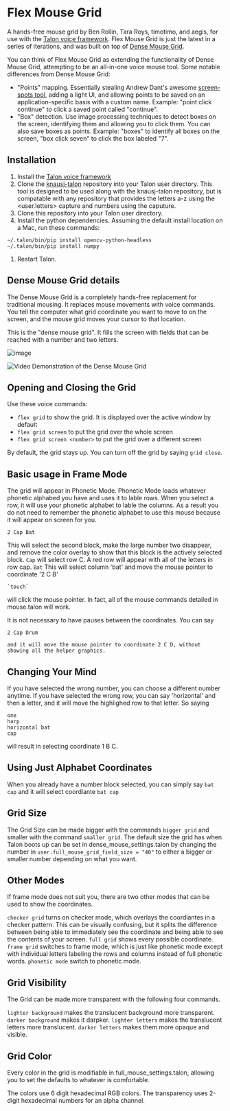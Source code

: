 # Flex Mouse Grid

A hands-free mouse grid by Ben Rollin, Tara Roys, timotimo, and aegis, for use with the [Talon voice framework](https://talonvoice.com/). Flex Mouse Grid is just the latest in a series of iterations, and was built on top of [Dense Mouse Grid](https://github.com/tararoys/dense-mouse-grid).

You can think of Flex Mouse Grid as extending the functionality of Dense Mouse Grid, attempting to be an all-in-one voice mouse tool. Some notable differences from Dense Mouse Grid:

- "Points" mapping. Essentially stealing Andrew Dant's awesome [screen-spots tool](https://github.com/AndrewDant/screen-spots), adding a light UI, and allowing points to be saved on an application-specific basis with a custom name. Example: "point click continue" to click a saved point called "continue".
- "Box" detection. Use image processing techniques to detect boxes on the screen, identifying them and allowing you to click them. You can also save boxes as points. Example: "boxes" to identify all boxes on the screen, "box click seven" to click the box labeled "7".

## Installation

1. Install the [Talon voice framework](https://talonvoice.com/docs/index.html#getting-started)
1. Clone the [knausj-talon](https://github.com/knausj85/knausj_talon) repository into your Talon user directory. This tool is designed to be used along with the knausj-talon repository, but is compatable with any repository that provides the letters a-z using the <user.letters> capture and numbers using the <numbers> caputure.
1. Clone this repository into your Talon user directory.
1. Install the python dependencies. Assuming the default install location on a Mac, run these commands:

```
~/.talon/bin/pip install opencv-python-headless
~/.talon/bin/pip install numpy
```

1. Restart Talon.

## Dense Mouse Grid details

The Dense Mouse Grid is a completely hands-free replacement for traditional mousing. It replaces mouse movements with voice commands. You tell the computer what grid coordinate you want to move to on the screen, and the mouse grid moves your cursor to that location.

This is the "dense mouse grid". It fills the screen with fields that can be reached with a number and two letters.

![image](https://user-images.githubusercontent.com/1163925/130808333-219a48b3-650c-4d4c-9a99-d9909011132d.png)

![Video Demonstration of the Dense Mouse Grid](https://youtu.be/d-1BTl72M_s)

## Opening and Closing the Grid

Use these voice commands:

- `flex grid` to show the grid. It is displayed over the active window by default
- `flex grid screen` to put the grid over the whole screen
- `flex grid screen <number>` to put the grid over a different screen

By default, the grid stays up. You can turn off the grid by saying `grid close`.

## Basic usage in Frame Mode

The grid will appear in Phonetic Mode. Phonetic Mode loads whatever phonetic alphabed you have and uses it to lable rows. When you select a row, it will use your phonetic alphabet to lable the columns. As a result you do not need to remember the phonetic alphabet to use this mouse because it will appear on screen for you.

    2 Cap Bat

This will select the second block, make the large number two disappear, and remove the color overlay to show that this block is the actively selected block. `Cap` will select row C. A red row will appear with all of the letters in row cap. `Bat` This will select column 'bat' and move the mouse pointer to coordinate '2 C B'

    `touch`

will click the mouse pointer. In fact, all of the mouse commands detailed in mouse.talon will work.

It is not necessary to have pauses between the coordinates. You can say

    2 Cap Drum

    and it will move the mouse pointer to coordinate 2 C D, without showing all the helper graphics.

## Changing Your Mind

If you have selected the wrong number, you can choose a different number anytime. If you have selected the wrong row, you can say 'horizontal' and then a letter, and it will move the highlighed row to that letter. So saying

    one
    harp
    horizontal bat
    cap

will result in selecting coordinate 1 B C.

## Using Just Alphabet Coordinates

When you already have a number block selected, you can simply say `bat cap` and it will select coordiante `bat cap`

## Grid Size

The Grid Size can be made bigger with the commands `bigger grid` and smaller with the command `smaller grid`. The default size the grid has when Talon boots up can be set in dense_mouse_settings.talon by changing the number in `user.full_mouse_grid_field_size = "40"` to either a bigger or smaller number depending on what you want.

## Other Modes

If frame mode does not suit you, there are two other modes that can be used to show the coordinates.

`checker grid` turns on checker mode, which overlays the coordiantes in a checker pattern. This can be visually confusing, but it splits the difference between being able to immediately see the coordinate and being able to see the contents of your screen.
`full grid` shows every possible coordinate.
`frame grid` switches to frame mode, which is just like phonetic mode except with individual letters labeling the rows and columns instead of full phonetic words.
`phonetic mode` switch to phonetic mode.

## Grid Visibility

The Grid can be made more transparent with the following four commands.

`lighter background` makes the translucent background more transparent. `darker background` makes it darpker.
`lighter letters` makes the translucent letters more translucent. `darker letters` makes them more opaque and visible.

## Grid Color

Every color in the grid is modifiable in full_mouse_settings.talon, allowing you to set the defaults to whatever is comfortable.

The colors use 6 digit hexadecimal RGB colors.
The transparency uses 2-digit hexadecimal numbers for an alpha channel.
